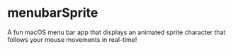 # menubarSprite
A fun macOS menu bar app that displays an animated sprite character that follows your mouse movements in real-time! 
